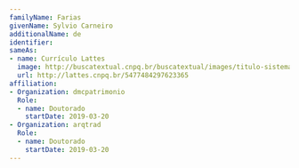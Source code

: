 ```yaml
---
familyName: Farias
givenName: Sylvio Carneiro
additionalName: de
identifier:
sameAs:
- name: Currículo Lattes
  image: http://buscatextual.cnpq.br/buscatextual/images/titulo-sistema.png
  url: http://lattes.cnpq.br/5477484297623365
affiliation:
- Organization: dmcpatrimonio
  Role:
  - name: Doutorado
    startDate: 2019-03-20
- Organization: arqtrad
  Role:
  - name: Doutorado
    startDate: 2019-03-20
---
```

